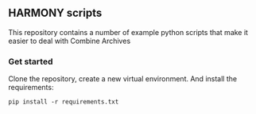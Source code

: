 ## HARMONY scripts
This repository contains a number of example python scripts that make it easier to deal with Combine Archives


### Get started
Clone the repository, create a new virtual environment. And install the requirements: 

	pip install -r requirements.txt
